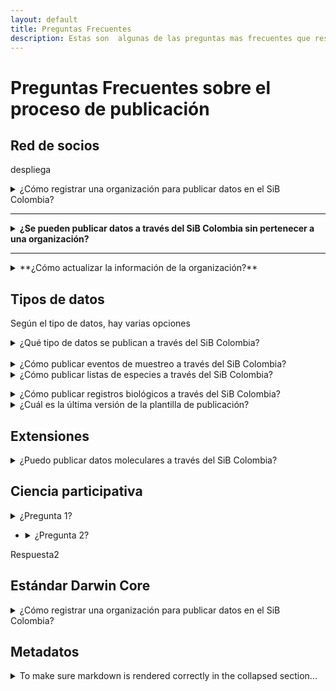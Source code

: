 ```yaml
---
layout: default
title: Preguntas Frecuentes
description: Estas son  algunas de las preguntas mas frecuentes que respondemos desde el SiB Colombia. 
---
```


# Preguntas Frecuentes sobre el proceso de publicación

## Red de socios
despliega

<details>
  <summary markdown="span">¿Cómo registrar  una organización para publicar datos en el SiB Colombia?</summary>
    
Para registrar su organización en el SiB Colombia y comenzar un proceso de publicación diligencie el siguiente [formulario](https://sibcolombia.net/registrate-como-publicador/) . La información registrada aquí nos permitirá contar con información básica sobre su organización y el tipo de datos a publicar. Una vez validemos la información consignada, enviaremos las credenciales para ingresar a la plataforma de publicación. Si tiene dudas sobre el proceso comuníquese directamente a sib@humboldt.org.co.
</details>

___

<details>
  <summary markdown="span"><b>¿Se pueden publicar datos a través del SiB Colombia sin pertenecer a una organización?</b></summary>
    
El SiB Colombia es una red de organizaciones, si desea publicar datos sobre biodiversidad y no pertenece a una organización, puede contactar un grupo de investigación en una universidad, red o asociación de especialistas, para que respalden su publicación como organización. También puede hacer uso de plataformas de ciencia ciudadana como [eBird](https://play.google.com/store/apps/details?id=edu.cornell.birds.ebird&hl=es_419) o [iNaturalist](https://play.google.com/store/apps/details?id=org.inaturalist.android&hl=es_419), los datos que se publican a través de estas plataformas eventualmente serán visibles en el [SiB Colombia](https://sibcolombia.net/) y [GBIF](https://www.gbif.org/). 
</details>

___

<details> 
  <summary markdown="span">**¿Cómo actualizar la información de la organización?**</summary>
    
Envíe un correo a sib@humboldt.org.co indicando la intención de actualizar la información de la organización e indicando los campos que desea actualizar.
</details>

## Tipos de datos

Según el tipo de datos, hay varias opciones

<details>
<summary markdown="span">¿Qué tipo de datos se publican a través del SiB Colombia?</summary>

Conoce más sobre los tipos de datos que se pueden publicar a través del SiB Colombia en el siguiente [enlace](https://sibcolombia.net/tipos-de-datos/).

</details>
<br>
<details>
  <summary markdown="span">¿Cómo publicar eventos de muestreo a través del SiB Colombia?</summary>
    
Conoce el modelo, procesos, herramientas y mejores prácticas para publicar datos e información a través del SiB Colombia, los cuales puedes consultar en la [Guía para la publicación de datos e información](https://sibcolombia.net/guia-de-publicacion/). Encuentra información adicional sobre la publicación de los eventos de muestreo en el siguiente [enlace](https://sites.google.com/humboldt.org.co/wikisib/publicar/eventos-de-muestreo?authuser=0).

</details>

<details>
  <summary markdown="span">¿Cómo publicar listas de especies  a través del SiB Colombia?</summary>
    
Conoce el modelo, procesos, herramientas y mejores prácticas para publicar datos e información a través del SiB Colombia, los cuales puedes consultar en la [Guía para la publicación de datos e información](https://sibcolombia.net/guia-de-publicacion/). Encuentra información adicional sobre la publicación de listas de especie en el siguiente [enlace](https://sites.google.com/humboldt.org.co/wikisib/publicar/listas-de-especies?authuser=0). 
    </details>
<details>
  <summary markdown="span">¿Cómo publicar registros biológicos a través del SiB Colombia?</summary>
    
Conoce el modelo, procesos, herramientas y mejores prácticas para publicar datos e información a través del SiB Colombia, los cuales puedes consultar en la [Guía para la publicación de datos e información](https://sibcolombia.net/guia-de-publicacion/). En la guía conocerás las rutas para la publicación de los datos (Ruta A. Publicación de datos voluntaria y Ruta B. Publicación de datos por permiso de recolección). 
    
Para la publicación de registros biológicos debes tener en cuenta lo siguiente que pueden corresponder a observaciones o registros asociados a colecciones biológicas.  
 <ul>
  <li>Coffee</li>
  <li>Tea</li>
  <li>Milk</li>
</ul>
- Son  **observaciones** si los datos corresponden a avistamientos directos de especímenes o  colectas temporales donde el individuo se libera en el mismo lugar que se encontró, y adicionalmente el registro no es soportado por un espécimen preservado. En ocasiones la observación es soportada con una fotografía, un sonido u otro soporte digital. Para publicar información de observaciones diríjase al siguiente [enlace](https://sites.google.com/humboldt.org.co/wikisib/publicar/observaciones?authuser=0).
- Son **colecciones** si los datos corresponden  a registros que tienen un voucher o soporte de referencia físico que es evidencia de la captura in situ (en su hábitat natural) del ejemplar biológico, como los especímenes que  se encuentran preservados en colecciones biológicas o museos de historia natural. Para publicar información de Colecciones diríjase al siguiente [enlace](https://sites.google.com/humboldt.org.co/wikisib/publicar/colecciones?authuser=0). 

</details>
<details>
  <summary markdown="span">¿Cuál es la última versión de la plantilla de publicación?</summary>
    
La última versión de las plantillas  de publicación para registros biológicos, listas y eventos de muestreo, se encuentra disponibles en el siguiente [enlace](https://sites.google.com/humboldt.org.co/wikisib/publicar/plantillas/historial-de-versiones-plantilla-registros-biol%C3%B3gicos#h.p_UVTgawAWfuCH), donde también puede revisar las versiones anteriores de cada plantilla.
    </details>
    
## Extensiones

<details> <summary markdown="span">¿Puedo publicar datos moleculares a través del SiB Colombia?</summary>
    
Puede publicar datos basados en secuencias a través del SiB Colombia, ya sea como registros biológicos, listas de especies o eventos de muestreo.

En primer lugar debe determinar el tipo de publicación para sus datos moleculares :

- Si sus datos contienen evidencia de organismos identificados (por taxones) en un momento y lugar determinados, puede elegir un evento de muestreo o un conjunto de datos de ocurrencia.

- Si sus datos contienen un inventario de evidencia de organismos identificados (por taxones) en un contexto dado (por ejemplo, geográfico o temático), puede elegir un conjunto de datos de lista de especies.

Tenga en cuenta que para relacionar los datos con las secuencias en sí, debe compartir el enlace a la secuencia en Genbank u otra base de datos de secuencia de nucleótidos relevante, para esto puede usar el elemento Darwin Core [associatedSequences](https://dwc.tdwg.org/terms/#dwc:associatedSequences) o a través de la extensión de Amplificación [GGBN](http://rs.gbif.org/extension/ggbn/amplification.xml).
    </details>
    
## Ciencia participativa

<details>
  <summary markdown="span">¿Pregunta 1?</summary>
Prueba de html5
 <a href="https://sibcolombia.net/registrate-como-publicador/">
formulario</a>  funciona, <b>pero duncionara más</b>?
Necesito *probar* si sirven las otras
- fgfgfg
- dffdf
dsdsf
  
1 fdfdfg
2 sdfdsfsdf
 
ente
    </details>
- <details>
  <summary markdown="span">¿Pregunta 2?</summary>
Respuesta2
</details>

## Estándar Darwin Core

<details>
  <summary markdown="span">¿Cómo registrar  una organización para publicar datos en el SiB Colombia?</summary>
    
Para registrar su organización en el SiB Colombia y comenzar un proceso de publicación diligencie el siguiente [formulario](https://sibcolombia.net/registrate-como-publicador/) . La información registrada aquí nos permitirá contar con información básica sobre su organización y el tipo de datos a publicar. Una vez validemos la información consignada, enviaremos las credenciales para ingresar a la plataforma de publicación. Si tiene dudas sobre el proceso comuníquese directamente a sib@humboldt.org.co.
</details>

## Metadatos

<details>
<summary>To make sure markdown is rendered correctly in the collapsed section...</summary>

 1. Put an **empty line** after the `<summary>` block.
 2. *Insert your markdown syntax*
 3. Put an **empty line** before the `</details>` tag
<a href="https://sibcolombia.net/registrate-como-publicador/">
formulario</a>

</details>
